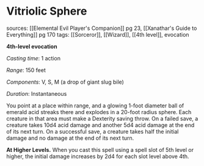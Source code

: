 # Vitriolic Sphere
sources: [[Elemental Evil Player's Companion]] pg 23, [[Xanathar's Guide to Everything]] pg 170
tags: [[Sorceror]], [[Wizard]], [[4th level]], evocation

**4th-level evocation**

*Casting time*: 1 action

*Range*: 150 feet

*Components*: V, S, M (a drop of giant slug bile)

*Duration*: Instantaneous

You point at a place within range, and a glowing 1-foot diameter ball of emerald acid streaks there and explodes in a 20-foot radius sphere. Each creature in that area must make a Dexterity saving throw. On a failed save, a creature takes 10d4 acid damage and another 5d4 acid damage at the end of its next turn. On a successful save, a creature takes half the initial damage and no damage at the end of its next turn.

**At Higher Levels.** When you cast this spell using a spell slot of 5th level or higher, the initial damage increases by 2d4 for each slot level above 4th.
